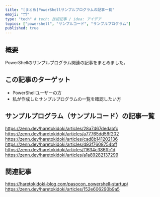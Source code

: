 ```yaml
---
title: "[まとめ]PowerShellサンプルプログラムの記事一覧"
emoji: "🗂"
type: "tech" # tech: 技術記事 / idea: アイデア
topics: ["powershell", "サンプルコード", "サンプルプログラム"]
published: true
---
```

## 概要

PowerShellのサンプルプログラム関連の記事をまとめました。

## この記事のターゲット

- PowerShellユーザーの方
- 私が作成したサンプルプログラムの一覧を確認したい方

## サンプルプログラム（サンプルコード）の記事一覧

https://zenn.dev/haretokidoki/articles/28a7467dedabfc
https://zenn.dev/haretokidoki/articles/a77765dd56f202
https://zenn.dev/haretokidoki/articles/cad8b141202136
https://zenn.dev/haretokidoki/articles/d93f7608754bff
https://zenn.dev/haretokidoki/articles/f1634c386ffc1d
https://zenn.dev/haretokidoki/articles/a1a89282137299

## 関連記事

https://haretokidoki-blog.com/pasocon_powershell-startup/
https://zenn.dev/haretokidoki/articles/152e606290b9a5
